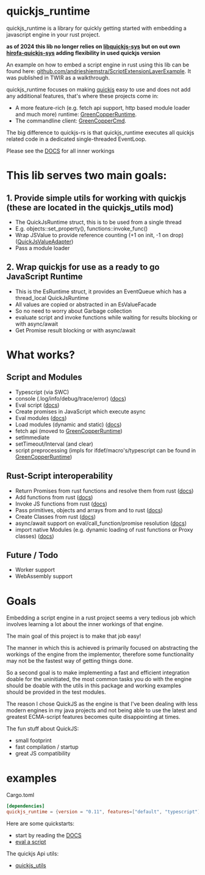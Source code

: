 # quickjs_runtime

quickjs_runtime is a library for quickly getting started with embedding a javascript engine in your rust project.

**as of 2024 this lib no longer relies on [libquickjs-sys](https://github.com/theduke/quickjs-rs/tree/master/libquickjs-sys) but on out own [hirofa-quickjs-sys](https://github.com/HiRoFa/quickjs-sys) adding flexibility in used quickjs version**

An example on how to embed a script engine in rust using this lib can be found here: [github.com/andrieshiemstra/ScriptExtensionLayerExample](https://github.com/andrieshiemstra/ScriptExtensionLayerExample). It was published in TWIR as a walkthrough. 

quickjs_runtime focuses on making [quickjs](https://bellard.org/quickjs/) easy to use and does not add any additional features, that's where these projects come in:
* A more feature-rich (e.g. fetch api support, http based module loader and much more) runtime: [GreenCopperRuntime](https://github.com/HiRoFa/GreenCopperRuntime).
* The commandline client: [GreenCopperCmd](https://github.com/HiRoFa/GreenCopperCmd).


The big difference to quickjs-rs is that quickjs_runtime executes all quickjs related code in a dedicated single-threaded EventLoop.

Please see the [DOCS](https://hirofa.github.io/quickjs_es_runtime/quickjs_runtime/index.html) for all inner workings

# This lib serves two main goals:

## 1. Provide simple utils for working with quickjs (these are located in the quickjs_utils mod)
* The QuickJsRuntime struct, this is to be used from a single thread 
* E.g. objects::set_property(), functions::invoke_func()
* Wrap JSValue to provide reference counting (+1 on init, -1 on drop) ([QuickJsValueAdapter](https://hirofa.github.io/quickjs_es_runtime/quickjs_runtime/quickjsvalueadapter/struct.QuickJsValueAdapter.html))
* Pass a module loader

## 2. Wrap quickjs for use as a ready to go JavaScript Runtime
* This is the EsRuntime struct, it provides an EventQueue which has a thread_local QuickJsRuntime
* All values are copied or abstracted in an EsValueFacade
* So no need to worry about Garbage collection
* evaluate script and invoke functions while waiting for results blocking or with async/await  
* Get Promise result blocking or with async/await

# What works?

## Script and Modules

* Typescript (via SWC)
* console (.log/info/debug/trace/error) ([docs](https://hirofa.github.io/quickjs_es_runtime/quickjs_runtime/features/console/index.html))
* Eval script ([docs](https://hirofa.github.io/quickjs_es_runtime/quickjs_runtime/facades/struct.QuickJsRuntimeFacade.html#method.eval))
* Create promises in JavaScript which execute async
* Eval modules ([docs](https://hirofa.github.io/quickjs_es_runtime/quickjs_runtime/facades/struct.QuickJsRuntimeFacade.html#method.eval_module))
* Load modules (dynamic and static) ([docs](https://hirofa.github.io/quickjs_es_runtime/quickjs_runtime/builder/struct.QuickJsRuntimeBuilder.html#method.script_module_loader))
* fetch api (moved to [GreenCopperRuntime](https://github.com/HiRoFa/GreenCopperRuntime))
* setImmediate
* setTimeout/Interval (and clear)
* script preprocessing (impls for ifdef/macro's/typescript can be found in [GreenCopperRuntime](https://github.com/HiRoFa/GreenCopperRuntime))

## Rust-Script interoperability

* Return Promises from rust functions and resolve them from rust ([docs](https://hirofa.github.io/quickjs_es_runtime/quickjs_runtime/jsutils/promises/fn.new_resolving_promise.html))
* Add functions from rust ([docs](https://hirofa.github.io/quickjs_es_runtime/quickjs_runtime/quickjsrealmadapter/struct.QuickJsRealmAdapter.html#method.install_function))
* Invoke JS functions from rust ([docs](https://hirofa.github.io/quickjs_es_runtime/quickjs_runtime/facades/struct.QuickJsRuntimeFacade.html#method.invoke_function))
* Pass primitives, objects and arrays from and to rust ([docs](https://hirofa.github.io/quickjs_es_runtime/quickjs_runtime/quickjs_utils/primitives/index.html))
* Create Classes from rust ([docs](https://hirofa.github.io/quickjs_es_runtime/quickjs_runtime/reflection/struct.Proxy.html))
* async/await support on eval/call_function/promise resolution ([docs](https://hirofa.github.io/quickjs_es_runtime/quickjs_runtime/values/struct.CachedJsPromiseRef.html#method.get_promise_result))
* import native Modules (e.g. dynamic loading of rust functions or Proxy classes) ([docs](https://hirofa.github.io/quickjs_es_runtime/quickjs_runtime/builder/struct.QuickJsRuntimeBuilder.html#method.native_module_loader))

## Future / Todo

* Worker support
* WebAssembly support

# Goals

Embedding a script engine in a rust project seems a very tedious job which involves learning a lot about the inner workings of that engine.

The main goal of this project is to make that job easy!

The manner in which this is achieved is primarily focused on abstracting the workings of the engine from the implementor, therefore some functionality may not be the fastest way of getting things done.

So a second goal is to make implementing a fast and efficient integration doable for the uninitiated, the most common tasks you do with the engine should be doable with the utils in this package and working examples should be provided in the test modules.

The reason I chose QuickJS as the engine is that I've been dealing with less modern engines in my java projects and not being able to use the latest and greatest ECMA-script features becomes quite disappointing at times.

The fun stuff about QuickJS: 
* small footprint 
* fast compilation / startup
* great JS compatibility

# examples

Cargo.toml
```toml
[dependencies]
quickjs_runtime = {version = "0.11", features=["default", "typescript"]}
```

Here are some quickstarts:
* start by reading the [DOCS](https://hirofa.github.io/quickjs_es_runtime/quickjs_runtime/index.html)
* [eval a script](https://hirofa.github.io/quickjs_es_runtime/quickjs_runtime/facades/struct.QuickJsRuntimeFacade.html#method.eval)

The quickjs Api utils:
* [quickjs_utils](https://hirofa.github.io/quickjs_es_runtime/quickjs_runtime/quickjs_utils/index.html)